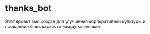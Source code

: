 # thanks_bot
Этот проект был создан для улучшения корпоративной культуры и поощрения благодарности между коллегами.
